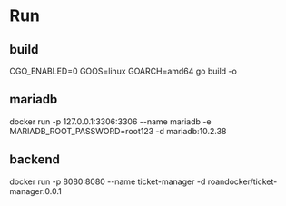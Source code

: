 # Run

## build 

CGO_ENABLED=0 GOOS=linux GOARCH=amd64 go build -o


## mariadb
docker run -p 127.0.0.1:3306:3306  --name mariadb -e MARIADB_ROOT_PASSWORD=root123 -d mariadb:10.2.38

## backend
docker run -p 8080:8080  --name ticket-manager -d roandocker/ticket-manager:0.0.1